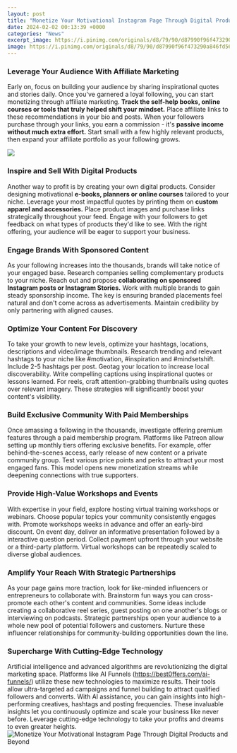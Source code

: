 ```yaml
---
layout: post
title: "Monetize Your Motivational Instagram Page Through Digital Products and Beyond"
date: 2024-02-02 00:13:39 +0000
categories: "News"
excerpt_image: https://i.pinimg.com/originals/d8/79/90/d87990f96f473290a846fd56111575fb.png
image: https://i.pinimg.com/originals/d8/79/90/d87990f96f473290a846fd56111575fb.png
---
```


### Leverage Your Audience With Affiliate Marketing
Early on, focus on building your audience by sharing inspirational quotes and stories daily. Once you've garnered a loyal following, you can start monetizing through affiliate marketing. **Track the self-help books, online courses or tools that truly helped shift your mindset.** Place affiliate links to these recommendations in your bio and posts. When your followers purchase through your links, you earn a commission - it's **passive income without much extra effort.** Start small with a few highly relevant products, then expand your affiliate portfolio as your following grows. 

![](https://1.bp.blogspot.com/-8FySk7HDSm8/Xb9FkXXkfKI/AAAAAAAAAN4/6_k1mwbKf-8_wGpVl3b1V0HFRduLZyaAACLcBGAsYHQ/s1600/VT%2BMONETIZE%2BIG.jpg)
### Inspire and Sell With Digital Products  
Another way to profit is by creating your own digital products. Consider designing motivational **e-books, planners or online courses** tailored to your niche. Leverage your most impactful quotes by printing them on **custom apparel and accessories.** Place product images and purchase links strategically throughout your feed. Engage with your followers to get feedback on what types of products they'd like to see. With the right offering, your audience will be eager to support your business. 
### Engage Brands With Sponsored Content
As your following increases into the thousands, brands will take notice of your engaged base. Research companies selling complementary products to your niche. Reach out and propose **collaborating on sponsored Instagram posts or Instagram Stories.** Work with multiple brands to gain steady sponsorship income. The key is ensuring branded placements feel natural and don't come across as advertisements. Maintain credibility by only partnering with aligned causes.
### Optimize Your Content For Discovery  
To take your growth to new levels, optimize your hashtags, locations, descriptions and video/image thumbnails. Research trending and relevant hashtags to your niche like #motivation, #inspiration and #mindsetshift. Include 2-5 hashtags per post. Geotag your location to increase local discoverability. Write compelling captions using inspirational quotes or lessons learned. For reels, craft attention-grabbing thumbnails using quotes over relevant imagery. These strategies will significantly boost your content's visibility.
### Build Exclusive Community With Paid Memberships
Once amassing a following in the thousands, investigate offering premium features through a paid membership program. Platforms like Patreon allow setting up monthly tiers offering exclusive benefits. For example, offer behind-the-scenes access, early release of new content or a private community group. Test various price points and perks to attract your most engaged fans. This model opens new monetization streams while deepening connections with true supporters.
### Provide High-Value Workshops and Events  
With expertise in your field, explore hosting virtual training workshops or webinars. Choose popular topics your community consistently engages with. Promote workshops weeks in advance and offer an early-bird discount. On event day, deliver an informative presentation followed by a interactive question period. Collect payment upfront through your website or a third-party platform. Virtual workshops can be repeatedly scaled to diverse global audiences. 
### Amplify Your Reach With Strategic Partnerships
As your page gains more traction, look for like-minded influencers or entrepreneurs to collaborate with. Brainstorm fun ways you can cross-promote each other's content and communities. Some ideas include creating a collaborative reel series, guest posting on one another's blogs or interviewing on podcasts. Strategic partnerships open your audience to a whole new pool of potential followers and customers. Nurture these influencer relationships for community-building opportunities down the line.
### Supercharge With Cutting-Edge Technology  
Artificial intelligence and advanced algorithms are revolutionizing the digital marketing space. Platforms like AI Funnels (https://best0ffers.com/ai-funnels/) utilize these new technologies to maximize results. Their tools allow ultra-targeted ad campaigns and funnel building to attract qualified followers and converts. With AI assistance, you can gain insights into high-performing creatives, hashtags and posting frequencies. These invaluable insights let you continuously optimize and scale your business like never before. Leverage cutting-edge technology to take your profits and dreams to even greater heights.
![Monetize Your Motivational Instagram Page Through Digital Products and Beyond](https://i.pinimg.com/originals/d8/79/90/d87990f96f473290a846fd56111575fb.png)